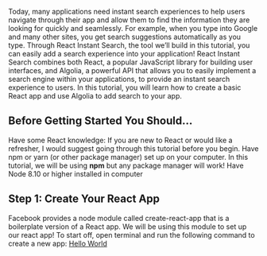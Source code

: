 Today, many applications need instant search experiences to help users navigate through their app and allow them to find the information they are looking for quickly and seamlessly. For example, when you type into Google and many other sites, you get search suggestions automatically as you type. Through React Instant Search, the tool we’ll build in this tutorial, you can easily add a search experience into your application!
React Instant Search combines both React, a popular JavaScript library for building user interfaces, and Algolia, a powerful API that allows you to easily implement a search engine within your applications, to provide an instant search experience to users.
In this tutorial, you will learn how to create a basic React app and use Algolia to add search to your app.

## Before Getting Started You Should…

Have some React knowledge: If you are new to React or would like a refresher, I would suggest going through this tutorial before you begin.
Have npm or yarn (or other package manager) set up on your computer. In this tutorial, we will be using **npm** but any package manager will work!
Have Node 8.10 or higher installed in computer

## Step 1: Create Your React App

Facebook provides a node module called create-react-app that is a boilerplate version of a React app. We will be using this module to set up our react app!
To start off, open terminal and run the following command to create a new app: [Hello World](https://google.com)
